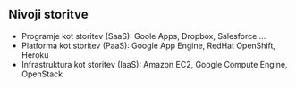 ## Nivoji storitve

* Programje kot storitev (SaaS): Goole Apps, Dropbox, Salesforce ...
* Platforma kot storitev (PaaS): Google App Engine, RedHat OpenShift, Heroku
* Infrastruktura kot storitev (IaaS): Amazon EC2, Google Compute Engine, OpenStack
